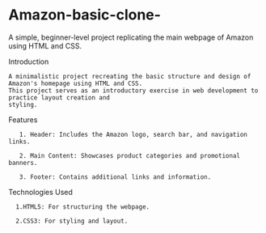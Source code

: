 # Amazon-basic-clone-
A simple, beginner-level project replicating the main webpage of Amazon using HTML and CSS.


Introduction

    A minimalistic project recreating the basic structure and design of Amazon's homepage using HTML and CSS. 
    This project serves as an introductory exercise in web development to practice layout creation and 
    styling.

Features

       1. Header: Includes the Amazon logo, search bar, and navigation links.
       
       2. Main Content: Showcases product categories and promotional banners.
       
       3. Footer: Contains additional links and information.

      
Technologies Used

      1.HTML5: For structuring the webpage.
   
      2.CSS3: For styling and layout.
